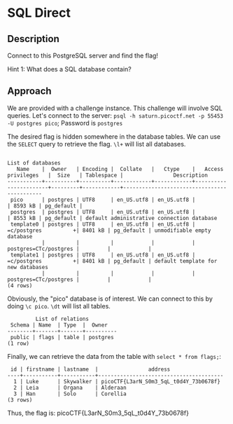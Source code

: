 # SQL Direct

## Description

Connect to this PostgreSQL server and find the flag! 

Hint 1: What does a SQL database contain?

## Approach

We are provided with a challenge instance. This challenge will involve SQL queries. Let's connect to the server: `psql -h saturn.picoctf.net -p 55453 -U postgres pico`; Password is `postgres`

The desired flag is hidden somewhere in the database tables. We can use the `SELECT` query to retrieve the flag. `\l+` will list all databases.

```
                                                                   List of databases
   Name    |  Owner   | Encoding |  Collate   |   Ctype    |   Access privileges   |  Size   | Tablespace |                Description                 
-----------+----------+----------+------------+------------+-----------------------+---------+------------+--------------------------------------------
 pico      | postgres | UTF8     | en_US.utf8 | en_US.utf8 |                       | 8593 kB | pg_default | 
 postgres  | postgres | UTF8     | en_US.utf8 | en_US.utf8 |                       | 8553 kB | pg_default | default administrative connection database
 template0 | postgres | UTF8     | en_US.utf8 | en_US.utf8 | =c/postgres          +| 8401 kB | pg_default | unmodifiable empty database
           |          |          |            |            | postgres=CTc/postgres |         |            | 
 template1 | postgres | UTF8     | en_US.utf8 | en_US.utf8 | =c/postgres          +| 8401 kB | pg_default | default template for new databases
           |          |          |            |            | postgres=CTc/postgres |         |            | 
(4 rows)
```
Obviously, the "pico" database is of interest. We can connect to this by doing `\c pico`. `\dt` will list all tables.
```
         List of relations
 Schema | Name  | Type  |  Owner   
--------+-------+-------+----------
 public | flags | table | postgres
(1 row)
```
Finally, we can retrieve the data from the table with `select * from flags;`:
```
 id | firstname | lastname  |                address                 
----+-----------+-----------+----------------------------------------
  1 | Luke      | Skywalker | picoCTF{L3arN_S0m3_5qL_t0d4Y_73b0678f}
  2 | Leia      | Organa    | Alderaan
  3 | Han       | Solo      | Corellia
(3 rows)
```
Thus, the flag is: picoCTF{L3arN_S0m3_5qL_t0d4Y_73b0678f}

